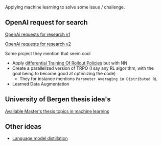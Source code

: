 Applying machine learning to solve some issue / challenge.

## OpenAI request for search
[OpenAi requests for research v1](https://web.archive.org/web/20190213165912/https://openai.com/requests-for-research/)

[OpenAi requests for research v2](https://openai.com/research/requests-for-research-2)

Some project they mention that seem cool
- Apply [differential Training Of Rollout Policies](https://www.researchgate.net/publication/2312638_Differential_Training_Of_Rollout_Policies) but with NN
- Create a parallelized version of TRPO (I say any RL algorithm, with the goal being to become good at optimizing the code)
  - They for instance mentions `Parameter Averaging in Distributed RL`
- Learned Data Augmentation

## University of Bergen thesis idea's
[Available Master's thesis topics in machine learning](https://www.uib.no/en/rg/ml/128703/available-masters-thesis-topics-machine-learning)

## Other ideas
- [Language model distillation](https://oven.rippling-ats.com/job/535740/runtime-engineer-zig-or-c-c)
